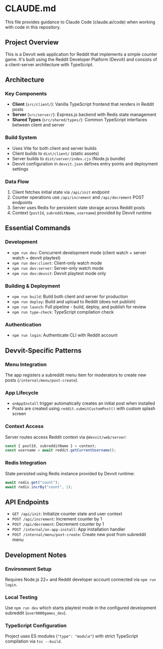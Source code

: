 # CLAUDE.md

This file provides guidance to Claude Code (claude.ai/code) when working with code in this repository.

## Project Overview

This is a Devvit web application for Reddit that implements a simple counter game. It's built using the Reddit Developer Platform (Devvit) and consists of a client-server architecture with TypeScript.

## Architecture

### Key Components
- **Client** (`src/client/`): Vanilla TypeScript frontend that renders in Reddit posts
- **Server** (`src/server/`): Express.js backend with Redis state management
- **Shared Types** (`src/shared/types/`): Common TypeScript interfaces between client and server

### Build System
- Uses Vite for both client and server builds
- Client builds to `dist/client/` (static assets)
- Server builds to `dist/server/index.cjs` (Node.js bundle)
- Devvit configuration in `devvit.json` defines entry points and deployment settings

### Data Flow
1. Client fetches initial state via `/api/init` endpoint
2. Counter operations use `/api/increment` and `/api/decrement` POST endpoints
3. Server uses Redis for persistent state storage across Reddit posts
4. Context (`postId`, `subredditName`, `username`) provided by Devvit runtime

## Essential Commands

### Development
- `npm run dev`: Concurrent development mode (client watch + server watch + devvit playtest)
- `npm run dev:client`: Client-only watch mode
- `npm run dev:server`: Server-only watch mode
- `npm run dev:devvit`: Devvit playtest mode only

### Building & Deployment
- `npm run build`: Build both client and server for production
- `npm run deploy`: Build and upload to Reddit (does not publish)
- `npm run launch`: Full pipeline - build, deploy, and publish for review
- `npm run type-check`: TypeScript compilation check

### Authentication
- `npm run login`: Authenticate CLI with Reddit account

## Devvit-Specific Patterns

### Menu Integration
The app registers a subreddit menu item for moderators to create new posts (`/internal/menu/post-create`).

### App Lifecycle
- `onAppInstall` trigger automatically creates an initial post when installed
- Posts are created using `reddit.submitCustomPost()` with custom splash screen

### Context Access
Server routes access Reddit context via `@devvit/web/server`:
```typescript
const { postId, subredditName } = context;
const username = await reddit.getCurrentUsername();
```

### Redis Integration
State persisted using Redis instance provided by Devvit runtime:
```typescript
await redis.get("count");
await redis.incrBy("count", 1);
```

## API Endpoints

- `GET /api/init`: Initialize counter state and user context
- `POST /api/increment`: Increment counter by 1
- `POST /api/decrement`: Decrement counter by 1
- `POST /internal/on-app-install`: App installation handler
- `POST /internal/menu/post-create`: Create new post from subreddit menu

## Development Notes

### Environment Setup
Requires Node.js 22+ and Reddit developer account connected via `npm run login`.

### Local Testing
Use `npm run dev` which starts playtest mode in the configured development subreddit (`over9000games_dev`).

### TypeScript Configuration
Project uses ES modules (`"type": "module"`) with strict TypeScript compilation via `tsc --build`.